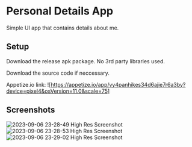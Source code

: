
# Personal Details App

Simple UI app that contains details about me.


## Setup

Download the release apk package.
No 3rd party libraries used.

Download the source code if neccessary.

Appetize.io link: ![https://appetize.io/app/vy4panhikes34d6ajie7r6a3by?device=pixel4&osVersion=11.0&scale=75]


## Screenshots

![2023-09-06 23-28-49 High Res Screenshot](https://github.com/AdrianIkeaba/About-Me/assets/46406218/c4b24584-2778-46e0-a52b-8dbf4739adf7)
![2023-09-06 23-28-53 High Res Screenshot](https://github.com/AdrianIkeaba/About-Me/assets/46406218/6c81696d-e96b-4833-b285-c4ed4dc03f12)
![2023-09-06 23-29-02 High Res Screenshot](https://github.com/AdrianIkeaba/About-Me/assets/46406218/2606bd0d-e0ce-495b-aad8-88afbd23e42f)

